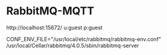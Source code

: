 # RabbitMQ-MQTT

http://localhost:15672/
u:guest
p:guest

CONF_ENV_FILE="/usr/local/etc/rabbitmq/rabbitmq-env.conf" /usr/local/Cellar/rabbitmq/4.0.5/sbin/rabbitmq-server
